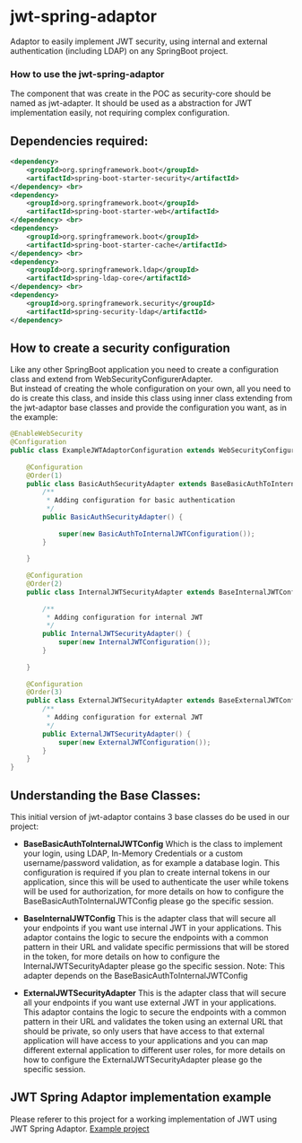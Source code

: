 # jwt-spring-adaptor
Adaptor to easily implement JWT security, using internal and external authentication (including LDAP) on any SpringBoot project.

### How to use the jwt-spring-adaptor
The component that was create in the POC as security-core should be named as jwt-adapter.
It should be used as a abstraction for JWT implementation easily, not requiring complex configuration. 



## Dependencies required:

```xml
<dependency>
    <groupId>org.springframework.boot</groupId>
    <artifactId>spring-boot-starter-security</artifactId>
</dependency> <br>
<dependency>
    <groupId>org.springframework.boot</groupId>
    <artifactId>spring-boot-starter-web</artifactId>
</dependency> <br>
<dependency>
    <groupId>org.springframework.boot</groupId>
    <artifactId>spring-boot-starter-cache</artifactId>
</dependency> <br>
<dependency>
    <groupId>org.springframework.ldap</groupId>
    <artifactId>spring-ldap-core</artifactId>
</dependency> <br>
<dependency>
    <groupId>org.springframework.security</groupId>
    <artifactId>spring-security-ldap</artifactId>
</dependency>
```

## How to create a security configuration

Like any other SpringBoot application you need to create a configuration class and extend from WebSecurityConfigurerAdapter. <br>
But instead of creating the whole configuration on your own, all you need to do is create this class, and inside this class using inner class extending from the jwt-adaptor base classes and provide the configuration you want, as in the example:

```java
@EnableWebSecurity
@Configuration
public class ExampleJWTAdaptorConfiguration extends WebSecurityConfigurerAdapter {
 
    @Configuration
    @Order(1)
    public class BasicAuthSecurityAdapter extends BaseBasicAuthToInternalJWTConfig {
        /**
         * Adding configuration for basic authentication
         */
        public BasicAuthSecurityAdapter() {
 
            super(new BasicAuthToInternalJWTConfiguration());
        }
 
    }
 
    @Configuration
    @Order(2)
    public class InternalJWTSecurityAdapter extends BaseInternalJWTConfig {
 
        /**
         * Adding configuration for internal JWT
         */
        public InternalJWTSecurityAdapter() {
            super(new InternalJWTConfiguration());
        }
 
    }
 
    @Configuration
    @Order(3)
    public class ExternalJWTSecurityAdapter extends BaseExternalJWTConfig {
        /**
         * Adding configuration for external JWT
         */
        public ExternalJWTSecurityAdapter() {
            super(new ExternalJWTConfiguration());
        }
    }
}
```


## Understanding the Base Classes:

This initial version of jwt-adaptor contains 3 base classes do be used in our project:

- **BaseBasicAuthToInternalJWTConfig** Which is the class to implement your login, using LDAP, In-Memory Credentials or a custom username/password validation, as for example a database login. This configuration is required if you plan to create internal tokens in our application, since this will be used to authenticate the user while tokens will be used for authorization, for more details on how to configure the BaseBasicAuthToInternalJWTConfig please go the specific session.


- **BaseInternalJWTConfig** This is the adapter class that will secure all your endpoints if you want use internal JWT in your applications. This adaptor contains the logic to secure the endpoints with a common pattern in their URL and validate specific permissions that will be stored in the token, for more details on how to configure the InternalJWTSecurityAdapter please go the specific session. Note: This adapter depends on the BaseBasicAuthToInternalJWTConfig 


- **ExternalJWTSecurityAdapter** This is the adapter class that will secure all your endpoints if you want use external JWT in your applications. This adaptor contains the logic to secure the endpoints with a common pattern in their URL and validates the token using an external URL that should be private, so only users that have access to that external application will have access to your applications and you can map different external application to different user roles, for more details on how to configure the ExternalJWTSecurityAdapter please go the specific session.

## JWT Spring Adaptor implementation example
Please referer to this project for a working implementation of JWT using JWT Spring Adaptor.
[Example project](https://github.com/vhvieira/jwt-spring-adaptor-example)
